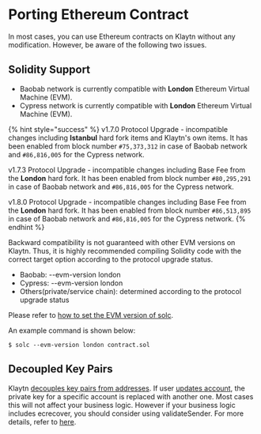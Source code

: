 # Porting Ethereum Contract <a id="porting-ethereum-contract"></a>

In most cases, you can use Ethereum contracts on Klaytn without any modification.
However, be aware of the following two issues.

## Solidity Support <a id="solidity-support"></a>

- Baobab network is currently compatible with **London** Ethereum Virtual Machine (EVM).
- Cypress network is currently compatible with **London** Ethereum Virtual Machine (EVM).

{% hint style="success" %}
v1.7.0 Protocol Upgrade - incompatible changes including **Istanbul** hard fork items and Klaytn's own items.
It has been enabled from block number `#75,373,312` in case of Baobab network and `#86,816,005` for the Cypress network.

v1.7.3 Protocol Upgrade - incompatible changes including Base Fee from the **London** hard fork.
It has been enabled from block number `#80,295,291` in case of Baobab network and `#86,816,005` for the Cypress network.

v1.8.0 Protocol Upgrade - incompatible changes including Base Fee from the **London** hard fork.
It has been enabled from block number `#86,513,895` in case of Baobab network and `#86,816,005` for the Cypress network.
{% endhint %}

Backward compatibility is not guaranteed with other EVM versions on Klaytn.
Thus, it is highly recommended compiling Solidity code with the correct target option according to the protocol upgrade status.

- Baobab: --evm-version london
- Cypress: --evm-version london
- Others(private/service chain): determined according to the protocol upgrade status

Please refer to [how to set the EVM version of solc](https://solidity.readthedocs.io/en/latest/using-the-compiler.html#setting-the-evm-version-to-target).

An example command is shown below:

```
$ solc --evm-version london contract.sol
```

## Decoupled Key Pairs <a id="decoupled-key-pairs"></a>

Klaytn [decouples key pairs from addresses](../klaytn/design/accounts.md#decoupling-key-pairs-from-addresses). If user [updates account](../klaytn/design/transactions/basic.md#txtypeaccountupdate), the private key for a specific account is replaced with another one. Most cases this will not affect your business logic. However if your business logic includes ecrecover, you should consider using validateSender. For more details, refer to [here](precompiled-contracts/precompiled-contracts.md).
